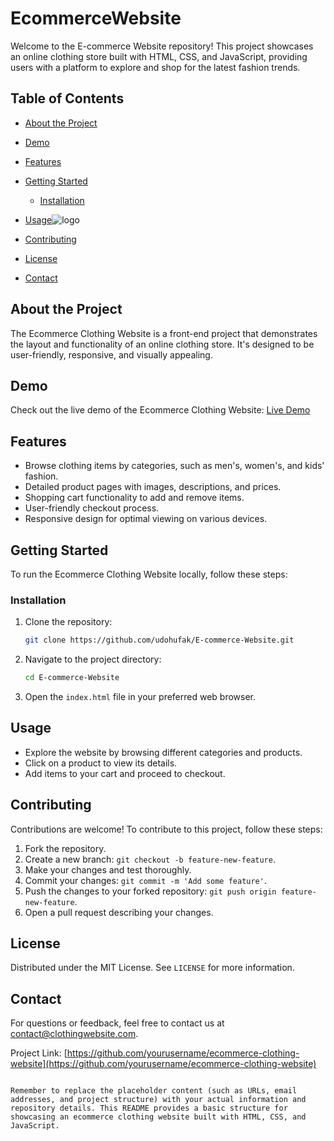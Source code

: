
# EcommerceWebsite

Welcome to the E-commerce Website repository! This project showcases an online clothing store built with HTML, CSS, and JavaScript, providing users with a platform to explore and shop for the latest fashion trends.

## Table of Contents

- [About the Project](#about-the-project)
- [Demo](#demo)
- [Features](#features)
- [Getting Started](#getting-started)
  - [Installation](#installation)
- [Usage](#usage)![logo](https://github.com/udohufak/E-commerce-Website/assets/113771340/9779231e-8221-4f0d-95b2-c8f3bc971335)

- [Contributing](#contributing)
- [License](#license)
- [Contact](#contact)

## About the Project

The Ecommerce Clothing Website is a front-end project that demonstrates the layout and functionality of an online clothing store. It's designed to be user-friendly, responsive, and visually appealing.

## Demo

Check out the live demo of the Ecommerce Clothing Website: [Live Demo](https://udohufak.github.io/E-commerce-Website/)

## Features

- Browse clothing items by categories, such as men's, women's, and kids' fashion.
- Detailed product pages with images, descriptions, and prices.
- Shopping cart functionality to add and remove items.
- User-friendly checkout process.
- Responsive design for optimal viewing on various devices.

## Getting Started

To run the Ecommerce Clothing Website locally, follow these steps:

### Installation

1. Clone the repository:

   ```sh
   git clone https://github.com/udohufak/E-commerce-Website.git
   ```

2. Navigate to the project directory:

   ```sh
   cd E-commerce-Website
   ```

3. Open the `index.html` file in your preferred web browser.

## Usage

- Explore the website by browsing different categories and products.
- Click on a product to view its details.
- Add items to your cart and proceed to checkout.

## Contributing

Contributions are welcome! To contribute to this project, follow these steps:

1. Fork the repository.
2. Create a new branch: `git checkout -b feature-new-feature`.
3. Make your changes and test thoroughly.
4. Commit your changes: `git commit -m 'Add some feature'`.
5. Push the changes to your forked repository: `git push origin feature-new-feature`.
6. Open a pull request describing your changes.

## License

Distributed under the MIT License. See `LICENSE` for more information.

## Contact

For questions or feedback, feel free to contact us at contact@clothingwebsite.com.

Project Link: [https://github.com/yourusername/ecommerce-clothing-website](https://github.com/yourusername/ecommerce-clothing-website)
```

Remember to replace the placeholder content (such as URLs, email addresses, and project structure) with your actual information and repository details. This README provides a basic structure for showcasing an ecommerce clothing website built with HTML, CSS, and JavaScript.
